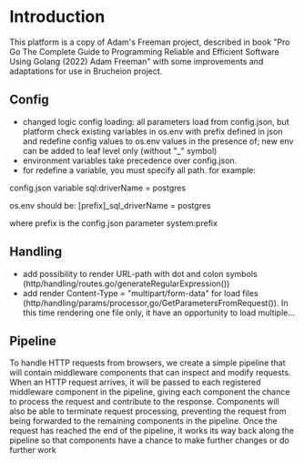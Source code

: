 # Introduction

This platform is a copy of Adam's Freeman project, described in book "Pro Go The Complete Guide to Programming Reliable and Efficient Software Using Golang (2022) Adam Freeman" with some improvements and adaptations for use in Brucheion project.

## Config

* changed logic config loading: all parameters load from config.json, but platform check existing variables in os.env with prefix defined in json and redefine config values to os.env values in the presence of; new env can be added to leaf level only (without "_" symbol)
* environment variables take precedence over config.json.
* for redefine a variable, you must specify all path. 
for example:

config.json variable sql:driverName = postgres

os.env should be: [prefix]_sql_driverName = postgres

where prefix is the config.json parameter system:prefix

## Handling

* add possibility to render URL-path with dot and colon symbols (http/handling/routes.go/generateRegularExpression())
* add render Content-Type = "multipart/form-data" for load files (http/handling/params/processor,go/GetParametersFromRequest()). In this time rendering one file only, it have an opportunity to load multiple...
 

## Pipeline

To handle HTTP requests from browsers, we create a simple pipeline that will contain middleware components that can inspect and modify requests. When an HTTP request arrives, it will be passed to each registered middleware component in the pipeline, giving each component the chance to process the request and contribute to the response. Components will also be able to terminate request processing, preventing the request from being forwarded to the remaining components in the pipeline. Once the request has reached the end of the pipeline, it works its way back along the pipeline so that components have a chance to make further changes or do further work
 
